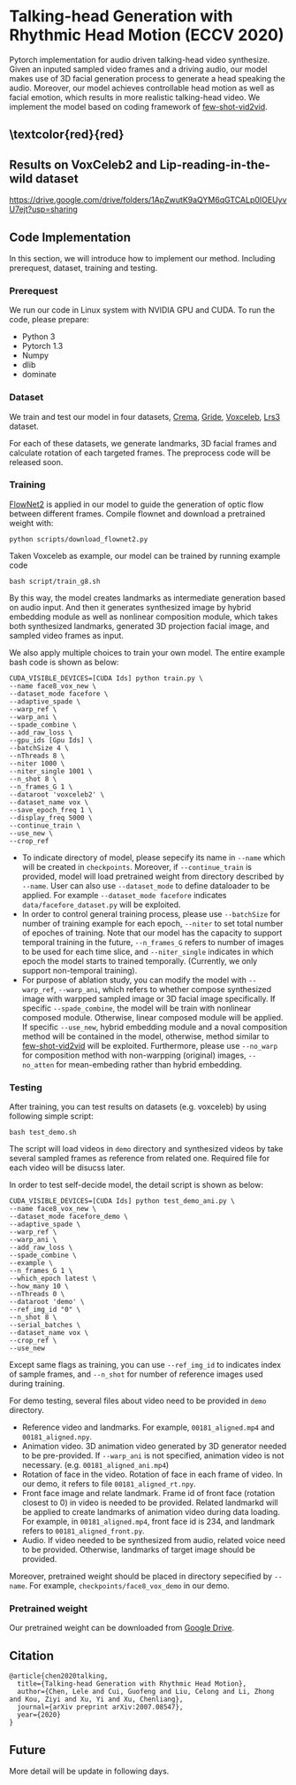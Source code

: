 # Talking-head Generation with Rhythmic Head Motion (ECCV 2020)

Pytorch implementation for audio driven talking-head video synthesize. Given an inputed sampled video frames and a driving audio, our model makes use of 3D facial generation process to generate a head speaking the audio. Moreover, our model achieves controllable head motion as well as facial emotion, which results in more realistic talking-head video. We implement the model based on coding framework of [few-shot-vid2vid](https://github.com/NVlabs/few-shot-vid2vid).

## \textcolor{red}{red}

## Results on VoxCeleb2 and Lip-reading-in-the-wild dataset
https://drive.google.com/drive/folders/1ApZwutK9aQYM6qGTCALp0IOEUyvU7ejt?usp=sharing

## Code Implementation

In this section, we will introduce how to implement our method. Including prerequest, dataset, training and testing.

### Prerequest

We run our code in Linux system with NVIDIA GPU and CUDA. To run the code, please prepare:

- Python 3
- Pytorch 1.3
- Numpy
- dlib
- dominate

### Dataset

We train and test our model in four datasets, [Crema](https://github.com/CheyneyComputerScience/CREMA-D), [Gride](https://www.grid.ac/downloads), [Voxceleb](http://www.robots.ox.ac.uk/~vgg/data/voxceleb/), [Lrs3](http://www.robots.ox.ac.uk/~vgg/data/lip_reading/lrs3.html) dataset.

For each of these datasets, we generate landmarks, 3D facial frames and calculate rotation of each targeted frames. The preprocess code will be released soon.

###  Training

[FlowNet2](https://github.com/NVIDIA/flownet2-pytorch) is applied in our model to guide the generation of optic flow between different frames. Compile flownet and download a pretrained weight with:

```
python scripts/download_flownet2.py
```

Taken Voxceleb as example, our model can be trained by running example code 

```
bash script/train_g8.sh
```

By this way, the model creates landmarks as intermediate generation based on audio input. And then it generates synthesized image by hybrid embedding module as well as nonlinear composition module, which takes both synthesized landmarks, generated 3D projection facial image, and sampled video frames as input.

We also apply multiple choices to train your own model. The entire example bash code is shown as below:

```
CUDA_VISIBLE_DEVICES=[CUDA Ids] python train.py \
--name face8_vox_new \
--dataset_mode facefore \
--adaptive_spade \
--warp_ref \
--warp_ani \
--spade_combine \
--add_raw_loss \
--gpu_ids [Gpu Ids] \
--batchSize 4 \
--nThreads 8 \
--niter 1000 \
--niter_single 1001 \
--n_shot 8 \
--n_frames_G 1 \
--dataroot 'voxceleb2' \
--dataset_name vox \
--save_epoch_freq 1 \
--display_freq 5000 \
--continue_train \
--use_new \
--crop_ref
```

- To indicate directory of model, please sepecify its name in `--name` which will be created in `checkpoints`. Moreover, if `--continue_train` is provided, model will load pretrained weight from directory described by `--name`. User can also use `--dataset_mode` to define dataloader to be applied. For example `--dataset_mode facefore` indicates `data/facefore_dataset.py` will be exploited.
- In order to control general training process, please use `--batchSize` for number of training example for each epoch, `--niter` to set total number of epoches of training. Note that our model has the capacity to support temporal training in the future, `--n_frames_G` refers to number of images to be used for each time slice, and `--niter_single` indicates in which epoch the model starts to trained temporally. (Currently, we only support non-temporal training).
- For purpose of ablation study, you can modify the model with `--warp_ref`, `--warp_ani`, which refers to whether compose synthesized image with warpped sampled image or 3D facial image specifically. If specific `--spade_combine`, the model will be train with nonlinear composed module. Otherwise, linear composed module will be applied. If specific `--use_new`, hybrid embedding module and a noval composition method will be contained in the model, otherwise, method similar to [few-shot-vid2vid](https://github.com/NVlabs/few-shot-vid2vid) will be exploited. Furthermore, please use `--no_warp` for composition method with non-warpping (original) images, `--no_atten` for mean-embeding rather than hybrid embedding.

### Testing

After training, you can test results on datasets (e.g. voxceleb) by using following simple script:

```
bash test_demo.sh
```

The script will load videos in `demo` directory and synthesized videos by take several sampled frames as reference from related one. Required file for each video will be disucss later.

In order to test self-decide model, the detail script is shown as below:

```
CUDA_VISIBLE_DEVICES=[CUDA Ids] python test_demo_ani.py \
--name face8_vox_new \
--dataset_mode facefore_demo \
--adaptive_spade \
--warp_ref \
--warp_ani \
--add_raw_loss \
--spade_combine \
--example \
--n_frames_G 1 \
--which_epoch latest \
--how_many 10 \
--nThreads 0 \
--dataroot 'demo' \
--ref_img_id "0" \
--n_shot 8 \
--serial_batches \
--dataset_name vox \
--crop_ref \
--use_new
```

Except same flags as training, you can use `--ref_img_id` to indicates index of sample frames, and `--n_shot` for number of reference images used during training.

For demo testing, several files about video need to be provided in `demo` directory.

- Reference video and landmarks. For example, `00181_aligned.mp4` and `00181_aligned.npy`. 
- Animation video. 3D animation video generated by 3D generator needed to be pre-provided. If `--warp_ani` is not specified, animation video is not necessary. (e.g. `00181_aligned_ani.mp4`)
- Rotation of face in the video. Rotation of face in each frame of video. In our demo, it refers to file `00181_aligned_rt.npy`.
- Front face image and relate landmark. Frame id of front face (rotation closest to 0) in video is needed to be provided. Related landmarkd will be applied to create landmarks of animation video during data loading. For example, in `00181_aligned.mp4`, front face id is 234, and landmark refers to `00181_aligned_front.py`. 
- Audio. If video needed to be synthesized from audio, related voice need to be provided. Otherwise, landmarks of target image should be provided.

Moreover, pretrained weight should be placed in directory sepecified by `--name`. For example, `checkpoints/face8_vox_demo` in our demo.

### Pretrained weight

Our pretrained weight can be downloaded from [Google Drive](https://drive.google.com/drive/folders/1JbQhnNyHBbYtikg5S_B5oS_vk81j3oPT?usp=sharing/).

## Citation

    @article{chen2020talking,
      title={Talking-head Generation with Rhythmic Head Motion},
      author={Chen, Lele and Cui, Guofeng and Liu, Celong and Li, Zhong and Kou, Ziyi and Xu, Yi and Xu, Chenliang},
      journal={arXiv preprint arXiv:2007.08547},
      year={2020}
    }

## Future

More detail will be update in following days.
